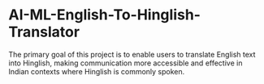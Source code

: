 # AI-ML-English-To-Hinglish-Translator
The primary goal of this project is to enable users to translate English text into Hinglish, making communication more accessible and effective in Indian contexts where Hinglish is commonly spoken.
